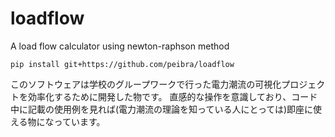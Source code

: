 # loadflow
A load flow calculator using newton-raphson method

    pip install git+https://github.com/peibra/loadflow


このソフトウェアは学校のグループワークで行った電力潮流の可視化プロジェクトを効率化するために開発した物です。
直感的な操作を意識しており、コード中に記載の使用例を見れば(電力潮流の理論を知っている人にとっては)即座に使える物になっています。
